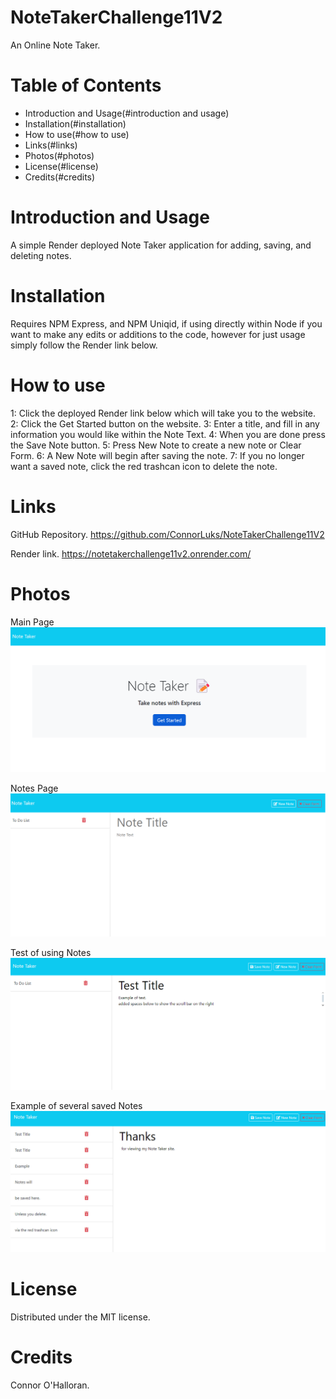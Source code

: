 # NoteTakerChallenge11V2
An Online Note Taker.

# Table of Contents
- Introduction and Usage(#introduction and usage)
- Installation(#installation)
- How to use(#how to use)
- Links(#links)
- Photos(#photos)
- License(#license)
- Credits(#credits)

# Introduction and Usage
A simple Render deployed Note Taker application for adding, saving, and deleting notes.

# Installation
Requires NPM Express, and NPM Uniqid, if using directly within Node if you want to make any edits or additions to the code, however for just usage simply follow the Render link below.

# How to use
1: Click the deployed Render link below which will take you to the website.
2: Click the Get Started button on the website.
3: Enter a title, and fill in any information you would like within the Note Text.
4: When you are done press the Save Note button.
5: Press New Note to create a new note or Clear Form.
6: A New Note will begin after saving the note.
7: If you no longer want a saved note, click the red trashcan icon to delete the note.

# Links
GitHub Repository.
https://github.com/ConnorLuks/NoteTakerChallenge11V2

Render link.
https://notetakerchallenge11v2.onrender.com/


# Photos
Main Page
![alt text](source/assets/c11mainpage.png)

Notes Page
![alt text](source/assets/c11notespage1.png)

Test of using Notes
![alt text](source/assets/c11notespagetest1.png)

Example of several saved Notes
![alt text](source/assets/c11notespagetest2.png)

# License
Distributed under the MIT license.

# Credits
Connor O'Halloran.